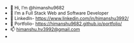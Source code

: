 - 👋 Hi, I’m @himanshu9682
- 👀 I’m a Full Stack Web and Software Developer
- 💼 LinkedIn- https://www.linkedin.com/in/himanshu3992/
- 🌱 Portfolio- https://himanshu9682.github.io/portfolio/
- 📫 himanshu.hv3992@gmail.com
- 
